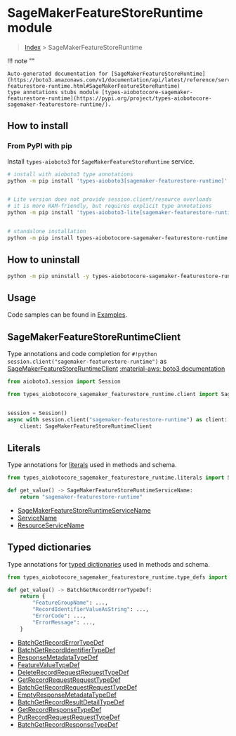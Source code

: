 # SageMakerFeatureStoreRuntime module

> [Index](../README.md) > SageMakerFeatureStoreRuntime


!!! note ""

    Auto-generated documentation for [SageMakerFeatureStoreRuntime](https://boto3.amazonaws.com/v1/documentation/api/latest/reference/services/sagemaker-featurestore-runtime.html#SageMakerFeatureStoreRuntime)
    type annotations stubs module [types-aiobotocore-sagemaker-featurestore-runtime](https://pypi.org/project/types-aiobotocore-sagemaker-featurestore-runtime/).

## How to install



### From PyPI with pip

Install `types-aioboto3` for `SageMakerFeatureStoreRuntime` service.

```bash
# install with aioboto3 type annotations
python -m pip install 'types-aioboto3[sagemaker-featurestore-runtime]'


# Lite version does not provide session.client/resource overloads
# it is more RAM-friendly, but requires explicit type annotations
python -m pip install 'types-aioboto3-lite[sagemaker-featurestore-runtime]'


# standalone installation
python -m pip install types-aiobotocore-sagemaker-featurestore-runtime
```



## How to uninstall

```bash
python -m pip uninstall -y types-aiobotocore-sagemaker-featurestore-runtime
```

## Usage

Code samples can be found in [Examples](./usage.md).

## SageMakerFeatureStoreRuntimeClient

Type annotations and code completion for  `#!python session.client("sagemaker-featurestore-runtime")` as [SageMakerFeatureStoreRuntimeClient](./client.md)
[:material-aws: boto3 documentation](https://boto3.amazonaws.com/v1/documentation/api/latest/reference/services/sagemaker-featurestore-runtime.html#SageMakerFeatureStoreRuntime.Client)

```python title="Usage example"
from aioboto3.session import Session

from types_aiobotocore_sagemaker_featurestore_runtime.client import SageMakerFeatureStoreRuntimeClient


session = Session()
async with session.client("sagemaker-featurestore-runtime") as client:
    client: SageMakerFeatureStoreRuntimeClient
```








## Literals

Type annotations for [literals](./literals.md) used in methods and schema.

```python title="Usage example"
from types_aiobotocore_sagemaker_featurestore_runtime.literals import SageMakerFeatureStoreRuntimeServiceName

def get_value() -> SageMakerFeatureStoreRuntimeServiceName:
    return "sagemaker-featurestore-runtime"
```

- [SageMakerFeatureStoreRuntimeServiceName](./literals.md#sagemakerfeaturestoreruntimeservicename)
- [ServiceName](./literals.md#servicename)
- [ResourceServiceName](./literals.md#resourceservicename)




## Typed dictionaries

Type annotations for [typed dictionaries](./type_defs.md) used in methods and schema.

```python title="Usage example"
from types_aiobotocore_sagemaker_featurestore_runtime.type_defs import BatchGetRecordErrorTypeDef

def get_value() -> BatchGetRecordErrorTypeDef:
    return {
        "FeatureGroupName": ...,
        "RecordIdentifierValueAsString": ...,
        "ErrorCode": ...,
        "ErrorMessage": ...,
    }
```

- [BatchGetRecordErrorTypeDef](./type_defs.md#batchgetrecorderrortypedef)
- [BatchGetRecordIdentifierTypeDef](./type_defs.md#batchgetrecordidentifiertypedef)
- [ResponseMetadataTypeDef](./type_defs.md#responsemetadatatypedef)
- [FeatureValueTypeDef](./type_defs.md#featurevaluetypedef)
- [DeleteRecordRequestRequestTypeDef](./type_defs.md#deleterecordrequestrequesttypedef)
- [GetRecordRequestRequestTypeDef](./type_defs.md#getrecordrequestrequesttypedef)
- [BatchGetRecordRequestRequestTypeDef](./type_defs.md#batchgetrecordrequestrequesttypedef)
- [EmptyResponseMetadataTypeDef](./type_defs.md#emptyresponsemetadatatypedef)
- [BatchGetRecordResultDetailTypeDef](./type_defs.md#batchgetrecordresultdetailtypedef)
- [GetRecordResponseTypeDef](./type_defs.md#getrecordresponsetypedef)
- [PutRecordRequestRequestTypeDef](./type_defs.md#putrecordrequestrequesttypedef)
- [BatchGetRecordResponseTypeDef](./type_defs.md#batchgetrecordresponsetypedef)

